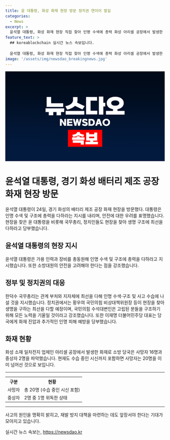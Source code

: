 ```yaml
---
title: 윤 대통령, 화성 화재 현장 방문 정치권 연이어 발길
categories:
  - News
excerpt: >
  윤석열 대통령, 화성 화재 현장 직접 찾아 인명 수색에 총력 화성 아리셀 공장에서 발생한 화재로 인해 윤석열 대통령이 경기 화성 화재 현장을 찾고 총동원해 인명수색에 총력을 다하라고 지시함. 관계부처 및 지자체는 최선을 다하도록 지시하고, 정치권에서도 관련자가 현장을 찾을 예정이며, 국민의 안전에 최선을 다하는 것을 당부하고 있음. 사망자는 이미 20명을 넘어섰으며, 중상자 중 위독한 상태도 보고되고 있음.
feature_text: >
  ## koreablockchain 실시간 뉴스 속보입니다.

  윤석열 대통령, 화성 화재 현장 직접 찾아 인명 수색에 총력 화성 아리셀 공장에서 발생한 화재로 인해 윤석열 대통령이 경기 화성 화재 현장을 찾고 총동원해 인명수색에 총력을 다하라고 지시함. 관계부처 및 지자체는 최선을 다하도록 지시하고, 정치권에서도 관련자가 현장을 찾을 예정이며, 국민의 안전에 최선을 다하는 것을 당부하고 있음. 사망자는 이미 20명을 넘어섰으며, 중상자 중 위독한 상태도 보고되고 있음.
image: '/assets/img/newsdao_breakingnews.jpg'
---
```


<p><img src="/assets/img/newsdao_breakingnews.jpg" alt="koreablockchain 속보" /></p>

<h1>윤석열 대통령, 경기 화성 배터리 제조 공장 화재 현장 방문</h1>

<p data-ke-size="size16">윤석열 대통령이 24일, 경기 화성의 배터리 제조 공장 화재 현장을 방문했다. 대통령은 인명 수색 및 구조에 총력을 다하라는 지시를 내리며, 안전에 대한 우려를 표명했습니다. 현장을 찾은 윤 대통령을 비롯해 국무총리, 정치인들도 현장을 찾아 생명 구조에 최선을 다하라고 당부했습니다.</p>

<h2 data-ke-size="size26">윤석열 대통령의 현장 지시</h2>

<p data-ke-size="size16">윤석열 대통령은 가용 인력과 장비를 총동원해 인명 수색 및 구조에 총력을 다하라고 지시했습니다. 또한 소방대원의 안전을 고려해야 한다는 점을 강조했습니다.</p>

<h2 data-ke-size="size26">정부 및 정치권의 대응</h2>

<p data-ke-size="size16">한덕수 국무총리는 관계 부처와 지자체에 최선을 다해 인명 수색·구조 및 사고 수습에 나설 것을 지시했습니다. 정치권에서는 황우여 국민의힘 비상대책위원장 등이 현장을 찾아 생명을 구하는 최선을 다할 예정이며, 국민의힘 수석대변인은 고립된 분들을 구조하기 위해 모든 노력을 기울일 것이라고 강조했습니다. 또한 이재명 더불어민주당 대표는 당국에게 화재 진압과 추가적인 인명 피해 예방을 당부했습니다.</p>

<h2 data-ke-size="size26">화재 현황</h2>

<p data-ke-size="size16">화성 소재 일차전지 업체인 아리셀 공장에서 발생한 화재로 소방 당국은 사망자 16명과 중상자 2명을 파악했습니다. 현재도 수습 중인 시신까지 포함하면 사망자는 20명을 이미 넘어선 것으로 보입니다.</p>

<hr>

<table>
  <tr>
    <th>구분</th>
    <th>현황</th>
  </tr>
  <tr>
    <td>사망자</td>
    <td>총 20명 (수습 중인 시신 포함)</td>
  </tr>
  <tr>
    <td>중상자</td>
    <td>2명 중 1명 위독한 상태</td>
  </tr>
</table>

<hr>

<p data-ke-size="size16">사고의 원인을 명확히 밝히고, 재발 방지 대책을 마련하는 데도 앞장서야 한다는 기대가 모아지고 있습니다.</p>
실시간 뉴스 속보는, <a href="https://newsdao.kr" rel="dofollow">https://newsdao.kr</a>


